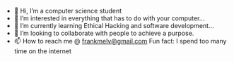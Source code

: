 - 👋 Hi, I’m a computer science student
- 👀 I’m interested in everything that has to do with your computer...
- 🌱 I’m currently learning  Ethical Hacking and software development...
- 💞️ I’m looking to collaborate with people to achieve a purpose.
- 📫 How to reach me @ frankmelv@gmail.com
Fun fact: I spend too many time on the internet
<!---
Frank10chi478/Frank10chi478 is a ✨ special ✨ repository because its `README.md` (this file) appears on your GitHub profile.
You can click the Preview link to take a look at your changes.
--->
